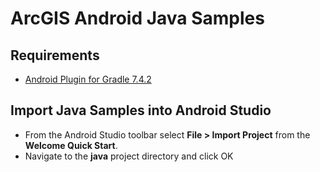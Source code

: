 # ArcGIS Android Java Samples

## Requirements 
- [Android Plugin for Gradle 7.4.2](https://developer.android.com/studio/releases/gradle-plugin#7.4.2)

## Import Java Samples into Android Studio

- From the Android Studio toolbar select **File > Import Project** from the **Welcome Quick Start**.
- Navigate to the **java** project directory and click OK
